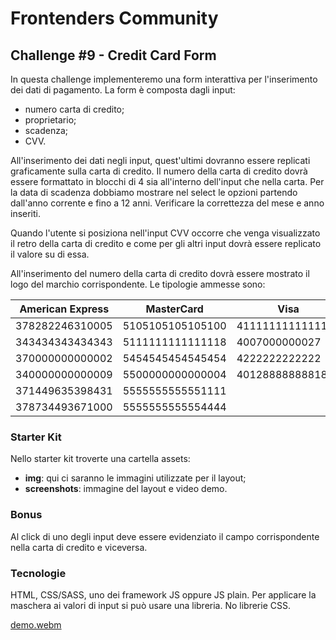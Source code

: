 # Frontenders Community

## Challenge #9 - Credit Card Form

In questa challenge implementeremo una form interattiva per l'inserimento dei dati di pagamento.
La form è composta dagli input: 
- numero carta di credito;
- proprietario;
- scadenza;
- CVV.

All'inserimento dei dati negli input, quest'ultimi dovranno essere replicati graficamente sulla carta di credito. 
Il numero della carta di credito dovrà essere formattato in blocchi di 4 sia all'interno dell'input che nella carta. 
Per la data di scadenza dobbiamo mostrare nel select le opzioni partendo dall'anno corrente e fino a 12 anni. Verificare la correttezza del mese e anno inseriti.

Quando l'utente si posiziona nell'input CVV occorre che venga visualizzato il retro della carta di credito e come per gli altri input dovrà essere replicato il valore su di essa.

All'inserimento del numero della carta di credito dovrà essere mostrato il logo del marchio corrispondente. 
Le tipologie ammesse sono:

American Express | MasterCard | Visa | Discover
---|---| --- | --- |
378282246310005 | 5105105105105100 | 4111111111111111 |6011111111111117
343434343434343 | 5111111111111118 | 4007000000027 |6011000000000004
370000000000002 | 5454545454545454 | 4222222222222 |6011000990139424
340000000000009 | 5500000000000004 | 4012888888881881 |6011601160116611
371449635398431 | 5555555555551111 | |6111111111111116
378734493671000 | 5555555555554444 | |



### Starter Kit
Nello starter kit troverte una cartella assets:

- **img**: qui ci saranno le immagini utilizzate per il layout;
- **screenshots**: immagine del layout e video demo.

### Bonus

Al click di uno degli input deve essere evidenziato il campo corrispondente nella carta di credito e viceversa.

### Tecnologie

HTML, CSS/SASS, uno dei framework JS oppure JS plain.
Per applicare la maschera ai valori di input si può usare una libreria.
No librerie CSS.


[demo.webm](https://user-images.githubusercontent.com/56634652/225955308-5ddfafe3-252d-4a20-9fdc-6db73cea2d78.webm)


